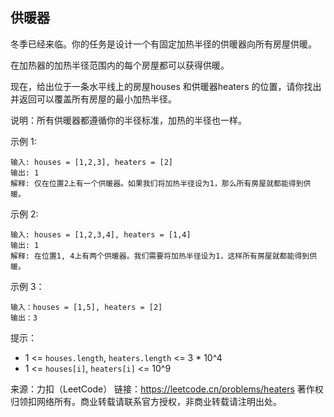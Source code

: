 ## 供暖器

冬季已经来临。你的任务是设计一个有固定加热半径的供暖器向所有房屋供暖。

在加热器的加热半径范围内的每个房屋都可以获得供暖。

现在，给出位于一条水平线上的房屋houses 和供暖器heaters 的位置，请你找出并返回可以覆盖所有房屋的最小加热半径。

说明：所有供暖器都遵循你的半径标准，加热的半径也一样。



示例 1:

```
输入: houses = [1,2,3], heaters = [2]
输出: 1
解释: 仅在位置2上有一个供暖器。如果我们将加热半径设为1，那么所有房屋就都能得到供暖。
```

示例 2:

```
输入: houses = [1,2,3,4], heaters = [1,4]
输出: 1
解释: 在位置1, 4上有两个供暖器。我们需要将加热半径设为1，这样所有房屋就都能得到供暖。
```

示例 3：

```
输入：houses = [1,5], heaters = [2]
输出：3
```

提示：

* 1 <= `houses.length`, `heaters.length` <= 3 * 10^4
* 1 <= `houses[i]`, `heaters[i]` <= 10^9

来源：力扣（LeetCode）
链接：https://leetcode.cn/problems/heaters
著作权归领扣网络所有。商业转载请联系官方授权，非商业转载请注明出处。
